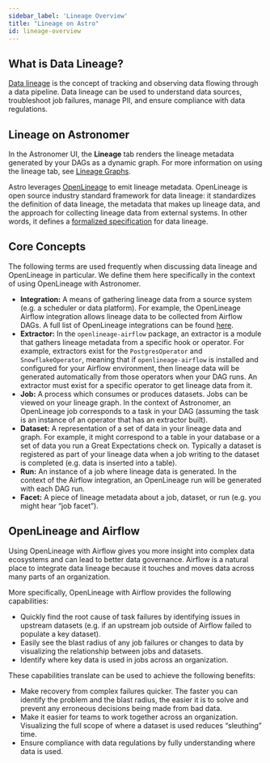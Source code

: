 ```yaml
---
sidebar_label: 'Lineage Overview'
title: "Lineage on Astro"
id: lineage-overview
---
```


## What is Data Lineage?

[Data lineage](https://en.wikipedia.org/wiki/Data_lineage) is the concept of tracking and observing data flowing through a data pipeline. Data lineage can be used to understand data sources, troubleshoot job failures, manage PII, and ensure compliance with data regulations.

## Lineage on Astronomer

In the Astronomer UI, the **Lineage** tab renders the lineage metadata generated by your DAGs as a dynamic graph. For more information on using the lineage tab, see [Lineage Graphs](https://www.notion.so/astronomerio/lineage-graph.md).

Astro leverages [OpenLineage](https://openlineage.io/) to emit lineage metadata. OpenLineage is open source industry standard framework for data lineage: it standardizes the definition of data lineage, the metadata that makes up lineage data, and the approach for collecting lineage data from external systems. In other words, it defines a [formalized specification](https://github.com/OpenLineage/OpenLineage/blob/main/spec/OpenLineage.md) for data lineage.

## Core Concepts

The following terms are used frequently when discussing data lineage and OpenLineage in particular. We define them here specifically in the context of using OpenLineage with Astronomer.

- **Integration:** A means of gathering lineage data from a source system (e.g. a scheduler or data platform). For example, the OpenLineage Airflow integration allows lineage data to be collected from Airflow DAGs. A full list of OpenLineage integrations can be found [here](https://openlineage.io/integration).
- **Extractor:** In the `openlineage-airflow` package, an extractor is a module that gathers lineage metadata from a specific hook or operator. For example, extractors exist for the `PostgresOperator` and `SnowflakeOperator`, meaning that if `openlineage-airflow` is installed and configured for your Airflow environment, then lineage data will be generated automatically from those operators when your DAG runs. An extractor must exist for a specific operator to get lineage data from it.
- **Job:** A process which consumes or produces datasets. Jobs can be viewed on your lineage graph. In the context of Astronomer, an OpenLineage job corresponds to a task in your DAG (assuming the task is an instance of an operator that has an extractor built).
- **Dataset:** A representation of a set of data in your lineage data and graph. For example, it might correspond to a table in your database or a set of data you run a Great Expectations check on. Typically a dataset is registered as part of your lineage data when a job writing to the dataset is completed (e.g. data is inserted into a table).
- **Run:** An instance of a job where lineage data is generated. In the context of the Airflow integration, an OpenLineage run will be generated with each DAG run.
- **Facet:** A piece of lineage metadata about a job, dataset, or run (e.g. you might hear “job facet”).

## OpenLineage and Airflow

Using OpenLineage with Airflow gives you more insight into complex data ecosystems and can lead to better data governance. Airflow is a natural place to integrate data lineage because it touches and moves data across many parts of an organization.

More specifically, OpenLineage with Airflow provides the following capabilities:

- Quickly find the root cause of task failures by identifying issues in upstream datasets (e.g. if an upstream job outside of Airflow failed to populate a key dataset).
- Easily see the blast radius of any job failures or changes to data by visualizing the relationship between jobs and datasets.
- Identify where key data is used in jobs across an organization.

These capabilities translate can be used to achieve the following benefits:

- Make recovery from complex failures quicker. The faster you can identify the problem and the blast radius, the easier it is to solve and prevent any erroneous decisions being made from bad data.
- Make it easier for teams to work together across an organization. Visualizing the full scope of where a dataset is used reduces “sleuthing” time.
- Ensure compliance with data regulations by fully understanding where data is used.
